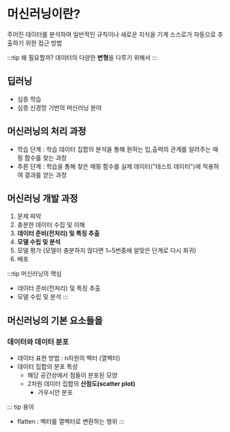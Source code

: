 # 머신러닝이란?
주어진 데이터를 분석하여 일반적인 규칙이나 새로운 지식을 기계 스스로가 자동으로 추출하기 위한 접근 방법

:::tip 왜 필요할까?
데이터의 다양한 **변형**을 다루기 위해서
:::

## 딥러닝
- 심층 학습
- 심층 신경망 기반의 머신러닝 분야

## 머신러닝의 처리 과정
- 학습 단계 : 학습 데이터 집합의 분석을 통해 원하는 입,출력의 관계를 알려주는 매핑 함수를 찾는 과정
- 추론 단계 : 학습을 통해 찾은 매핑 함수를 실제 데이터("테스트 데이터")에 적용하여 결과를 얻는 과정

## 머신러닝 개발 과정
1. 문제 파악
2. 충분한 데이터 수집 및 이해
3. **데이터 준비(전처리) 및 특징 추출**
4. **모델 수립 및 분석**
5. 모델 평가 (모델이 충분하지 않다면 1~5번중에 알맞은 단계로 다시 회귀)
6. 배포

:::tip 머신러닝의 핵심
- 데이터 준비(전처리) 및 특징 추출
- 모델 수립 및 분석
:::

## 머신러닝의 기본 요소들을
### 데이터와 데이터 분포
- 데이터 표현 방법 : n차원의 벡터 (열벡터)
- 데이터 집합의 분포 특성
  - 해당 공간상에서 점들이 분포된 모양
  - 2차원 데이터 집합의 **산점도(scatter plot)**
    - 가우시안 분포

::: tip 용어
- flatten : 벡터를 열벡터로 변환하는 행위
:::